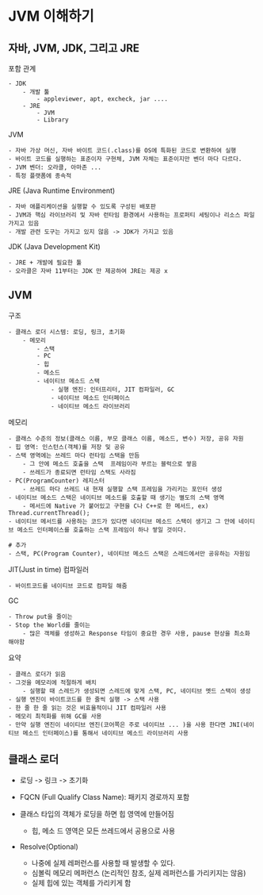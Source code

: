 # JVM 이해하기
## 자바, JVM, JDK, 그리고 JRE
포함 관계
```
- JDK 
    - 개발 툴
        - appleviewer, apt, excheck, jar ....
    - JRE 
        - JVM
        - Library 
```

JVM
```
- 자바 가상 머신, 자바 바이트 코드(.class)를 OS에 특화된 코드로 변환하여 실행
- 바이트 코드를 실행하는 표준이자 구현체, JVM 자체는 표준이지만 벤더 마다 다르다.
- JVM 벤더: 오라클, 아마존 ...
- 특정 플랫폼에 종속적
```

JRE (Java Runtime Environment)
```
- 자바 애플리케이션을 실행할 수 있도록 구성된 배포판 
- JVM과 핵심 라이브러리 및 자바 런타임 환경에서 사용하는 프로퍼티 세팅이나 리소스 파일 가지고 있음
- 개발 관련 도구는 가지고 있지 않음 -> JDK가 가지고 있음
```

JDK (Java Development Kit)
```
- JRE + 개발에 필요한 툴
- 오라클은 자바 11부터는 JDK 만 제공하여 JRE는 제공 x
```


## JVM
구조
```
- 클래스 로더 시스템: 로딩, 링크, 초기화
    - 메모리 
        - 스택 
        - PC  
        - 힙 
        - 메소드
        - 네이티브 메소드 스택
            - 실행 엔진: 인터프리터, JIT 컴파일러, GC
            - 네이티브 메소드 인터페이스
            - 네이티브 메소드 라이브러리
```

메모리
```
- 클래스 수준의 정보(클래스 이름, 부모 클래스 이름, 메소드, 변수) 저장, 공유 자원
- 힙 영역: 인스턴스(객체)를 저장 및 공유
- 스택 영역에는 쓰레드 마다 런타임 스택을 만듬
    - 그 안에 메소드 호출을 스택  프레임이라 부르는 블럭으로 쌓음
    - 쓰레드가 종료되면 런타임 스택도 사라짐
- PC(ProgramCounter) 레지스터
    - 쓰레드 마다 쓰레드 내 현재 실행할 스택 프레임을 가리키는 포인터 생성
- 네이티브 메소드 스택은 네이티브 메소드를 호출할 때 생기는 별도의 스택 영역 
    - 메서드에 Native 가 붙어있고 구현을 C나 C++로 한 메서드, ex) Thread.currentThread();
- 네이티브 메서드를 사용하는 코드가 있다면 네이티브 메소드 스택이 생기고 그 안에 네이티브 메소드 인터페이스를 호출하는 스택 프레임이 하나 쌓일 것이다.

# 추가
- 스택, PC(Program Counter), 네이티브 메소드 스택은 스레드에서만 공유하는 자원임     
```

JIT(Just in time) 컴파일러
```
- 바이트코드를 네이티브 코드로 컴파일 해줌 
```


GC
```
- Throw put을 줄이는
- Stop the World를 줄이는 
    - 많은 객체를 생성하고 Response 타임이 중요한 경우 사용, pause 현상을 최소화 해야함
```

요약
```
- 클래스 로더가 읽음
- 그것을 메모리에 적절하게 배치
    - 실행할 때 스레드가 생성되면 스레드에 맞게 스택, PC, 네이티브 멧드 스택이 생성 
- 실행 엔진이 바이트코드를 한 줄씩 실행 -> 스택 사용
- 한 줄 한 줄 읽는 것은 비효율적이니 JIT 컴파일러 사용
- 메모리 최적화를 위해 GC를 사용 
- 만약 실행 엔진이 네이티브 엔진(코어쪽은 주로 네이티브 ... )을 사용 한다면 JNI(네이티브 메소드 인터페이스)를 통해서 네이티브 메소드 라이브러리 사용  
```



## 클래스 로더
- 로딩 -> 링크 -> 초기화
- FQCN (Full Qualify Class Name): 패키지 경로까지 포함

- 클래스 타입의 객체가 로딩을 하면 힙 영역에 만들어짐
    - 힙, 메소 드 영역은 모든 쓰레드에서 공용으로 사용


- Resolve(Optional)
    - 나중에 실제 레퍼런스를 사용할 때 발생할 수 있다.
    - 심볼릭 메모리 메퍼런스 (논리적인 참조, 실제 레퍼런스를 가리키지는 않음)
    - 실제 힙에 있는 객체를 가리키게 함